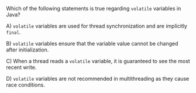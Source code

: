 Which of the following statements is true regarding `volatile` variables in Java?

A) `volatile` variables are used for thread synchronization and are implicitly `final`.

B) `volatile` variables ensure that the variable value cannot be changed after initialization.

C) When a thread reads a `volatile` variable, it is guaranteed to see the most recent write.

D) `volatile` variables are not recommended in multithreading as they cause race conditions.
